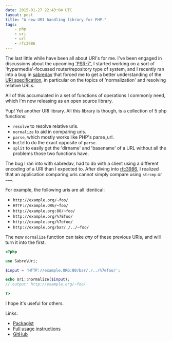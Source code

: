 ```yaml
---
date: 2015-01-27 22:43:04 UTC
layout: post
title: "A new URI handling library for PHP."
tags:
    - php
    - uri
    - url
    - rfc3986
---
```


The last little while have been all about URI's for me. I've been engaged in
discussions about the upcoming ['PSR-7'][1], I started working on a sort of
'hypermedia'-focussed router/repository type of system, and I recently ran
into a bug in [sabredav][2] that forced me to get a better understanding
of the [URI specification][3], in particular on the topics of 'normalization'
and resolving relative URLs.

All of this accumulated in a set of functions of operations I commonly need,
which I'm now releasing as an open source library.

Yup! Yet another URI library. All this library is though, is a collection of
5 php functions:

* `resolve` to resolve relative uris.
* `normalize` to aid in comparing uris.
* `parse`, which mostly works like PHP's parse_url.
* `build` to do the exact opposite of `parse`.
* `split` to easily get the 'dirname' and 'basename' of a URL without all the
  problems those two functions have.

The bug I ran into with sabredav, had to do with a client using a different
encoding of a URI than I expected to. After diving into [rfc3986][3], I
realized that an application comparing uris cannot simply compare using
`strcmp` or `===`.

For example, the following uris are all identical:

* `http://example.org/~foo/`
* `HTTP://example.ORG/~foo/`
* `http://example.org:80/~foo/`
* `http://example.org/%7Efoo/`
* `http://example.org/%7efoo/`
* `http://example.org/bar/./../~foo/`

The new `normalize` function can take *any* of these previous URIs, and will
turn it into the first.

```php
<?php

use Sabre\Uri;

$input = 'HTTP://example.ORG:80/bar/./../%7efoo/';

echo Uri::normalize($input);
// output: http://example.org/~foo/

?>
```

I hope it's useful for others.

Links:

* [Packagist][4]
* [Full usage instructions][5]
* [GitHub][6]

[1]: https://github.com/php-fig/fig-standards/blob/master/proposed/http-message.md
[2]: http://sabre.io/dav/
[3]: https://tools.ietf.org/html/rfc398
[4]: https://packagist.org/packages/sabre/uri
[5]: http://sabre.io/uri/usage/
[6]: https://github.com/fruux/sabre-uri

